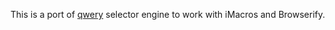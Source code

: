 This is a port of [qwery](https://github.com/ded/qwery) selector engine to work with iMacros and Browserify.
